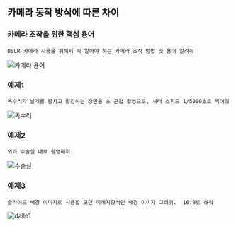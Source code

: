 ## 카메라 동작 방식에 따른 차이

### 카메라 조작을 위한 핵심 용어
```
DSLR 카메라 사용을 위해서 꼭 알아야 하는 카메라 조작 방법 및 용어 알려줘
```
![카메라 용어](https://github.com/lormadus/chatgpt-handson/assets/14273433/64befe0e-0324-4006-b574-a1bfaecccd73)


### 예제1
```
독수리가 날개를 펼치고 활강하는 장면을 초 근접 촬영으로, 셔터 스피드 1/5000초로 찍어줘
```
![독수리](https://github.com/lormadus/chatgpt-handson/assets/14273433/7d5b5dcb-e652-4211-bbcb-faa2dbf333ef)


### 예제2
```
외과 수술실 내부 촬영해줘
```
![수술실](https://github.com/lormadus/chatgpt-handson/assets/14273433/57bb7a06-544e-4014-8079-37f93774a7bc)


### 예제3
```
슬라이드 배경 이미지로 사용할 모던 미래지향적인 배경 이미지 그려줘.  16:9로 해줘
```
![dalle1](https://github.com/lormadus/chatgpt-handson/assets/14273433/113886d1-83db-4f19-8607-0e71f8beca5c)
